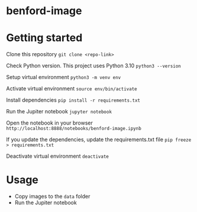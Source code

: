 # benford-image

# Getting started

Clone this repository
```git clone <repo-link>```

Check Python version. This project uses Python 3.10
```python3 --version```

Setup virtual environment
```python3 -m venv env```

Activate virtual environment
```source env/bin/activate```

Install dependencies
```pip install -r requirements.txt```

Run the Jupiter notebook
```jupyter notebook```

Open the notebook in your browser
```http://localhost:8888/notebooks/benford-image.ipynb```

If you update the dependencies, update the requirements.txt file
```pip freeze > requirements.txt```

Deactivate virtual environment
```deactivate```

# Usage
- Copy images to the `data` folder
- Run the Jupiter notebook
